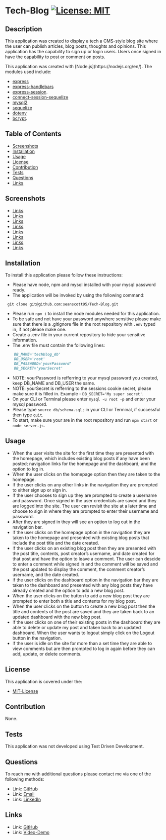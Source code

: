 # Tech-Blog [![License: MIT](https://img.shields.io/badge/License-MIT-yellow.svg)](https://opensource.org/licenses/MIT)

## Description
<p>This application was created to display a tech a CMS-style blog site where the user can publish articles, blog posts, thoughts and opinions. This application has the capability to sign up or login users. Users once signed in have the capability to post or comment on posts.</p>

<p>This application was created with [Node.js](https://nodejs.org/en/). The modules used include:</p>

- [express](https://expressjs.com/)
- [express-handlebars](https://www.npmjs.com/package/express-handlebars)
- [express-session](https://www.npmjs.com/package/express-session).
- [connect-session-sequelize](https://www.npmjs.com/package/connect-session-sequelize)
- [mysql2](https://www.npmjs.com/package/mysql2)
- [sequelize](https://sequelize.org/)
- [dotenv](https://www.npmjs.com/package/dotenv)
- [bcrypt](https://www.npmjs.com/package/bcrypt).
    
## Table of Contents 
- [Screenshots](#Screenshots)
- [Installation](#Installation)
- [Usage](#Usage)
- [License](#License)
- [Contribution](#Contribution)
- [Tests](#Tests)
- [Questions](#Questions)
- [Links](#Links)

## Screenshots
- [Links](./public/images/homepage.png)
- [Links](./public/images/login-signup.png)
- [Links](./public/images/dashboard.png)
- [Links](./public/images/create-post.png)
- [Links](./public/images/edit-post.png)
- [Links](./public/images/single-post.png)
- [Links](./public/images/edit-comment.png)
- [Links](./public/images/comment-deleted-add-comment.png)


## Installation 
<p>To install this application please follow these instructions:</p>

- Please have node, npm and mysql installed with your mysql password ready.
- The application will be invoked by using the following command:

 ```
  git clone git@github.com:seanscott95/Tech-Blog.git
 ```
- Please run ```npm i``` to install the node modules needed for this application.
- To be safe and not have your password anywhere sensitive please make sure that there is a .gitignore file in the root repository with ```.env``` typed in, if not please make one. 
- Create a .env file in your current repository to hide your sensitive information.
- The .env file must contain the following lines:
```md
    DB_NAME='techblog_db'
    DB_USER='root'
    DB_PASSWORD='yourPassword'
    DB_SECRET='yourSecret'

```
- NOTE: yourPassword is refferring to your mysql password you created, keep DB_NAME and DB_USER the same.
- NOTE: yourSecret is refferring to the sessions cookie secret, please make sure it is filled in. Example - ```DB_SECRET='My super secret'```.
- On your CLI or Terminal please enter ```mysql -u root -p``` and enter your mysql password.
- Please type ```source db/schema.sql;``` in your CLI or Terminal, if successful then type ```quit```.
- To start, make sure your are in the root repository and run ```npm start``` or ```node server.js```.

## Usage 
- When the user visits the site for the first time they are presented with the homepage, which includes existing blog posts if any have been posted; navigation links for the homepage and the dashboard; and the option to log in.
- When the user clicks on the homepage option then they are taken to the homepage.
- If the user clicks on any other links in the navigation they are prompted to either sign up or sign in.
- If the user chooses to sign up they are prompted to create a username and password. Once signed in the user credentials are saved and they are logged into the site. The user can revisit the site at a later time and choose to sign in where they are prompted to enter their username and password.
- After they are signed in they will see an option to log out in the navigation bar.
- If the user clicks on the homepage option in the navigation they are taken to the homepage and presented with existing blog posts that include the post title and the date created.
- If the user clicks on an existing blog post then they are presented with the post title, contents, post creator’s username, and date created for that post and have the option to leave a comment. The user can descide to enter a comment while signed in and the comment will be saved and the post updated to display the comment, the comment creator’s username, and the date created.
- If the user clicks on the dashboard option in the navigation bar they are taken to the dashboard and presented with any blog posts they have already created and the option to add a new blog post.
- When the user clicks on the button to add a new blog post they are prompted to enter both a title and contents for my blog post.
- When the user clicks on the button to create a new blog post then the title and contents of the post are saved and they are taken back to an updated dashboard with the new blog post.
- If the user clicks on one of their existing posts in the dashboard they are able to delete or update my post and taken back to an updated dashboard.
When the user wants to logout simply click on the Logout button in the navigation.
- If the user is idle on the site for more than a set time they are able to view comments but are then prompted to log in again before they can add, update, or delete comments.

## License 
<p> This application is covered under the:</p>

- [MIT-License](https://opensource.org/licenses/MIT)

## Contribution 
<p> None.</p>

## Tests 
<p> This application was not developed using Test Driven Development.</p>

## Questions 
<p> To reach me with additional questions please contact me via one of the following methods: </p>

- Link: [GitHub](https://github.com/seanscott95)
- Link: [Email](mailto:seanms418@gmail.com)
- Link: [LinkedIn](https://www.linkedin.com/in/sean-scott-18ba07225/)

## Links
- Link: [GitHub](https://github.com/seanscott95/Tech-Blog)
- Link: [Video-Demo]()